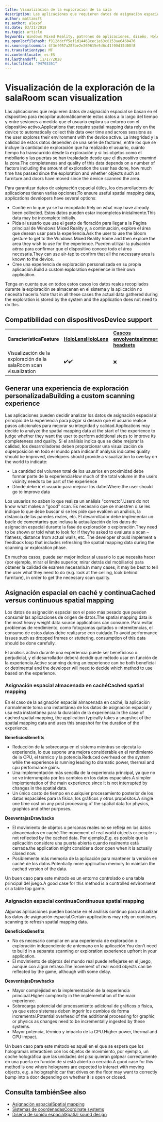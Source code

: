 ```yaml
---
title: Visualización de la exploración de la sala
description: Las aplicaciones que requieren datos de asignación espacial se basan en el dispositivo para recopilar automáticamente estos datos a lo largo del tiempo y entre sesiones a medida que el usuario explora su entorno con el dispositivo activo.
author: mattzmsft
ms.author: alexpf
ms.date: 03/21/2018
ms.topic: article
keywords: Windows Mixed Reality, patrones de aplicaciones, diseño, HoloLens, exploración de salón, asignación espacial, malla, auriculares de realidad mixta, auriculares de realidad mixta de Windows, auriculares de realidad virtual, HoloLens
ms.openlocfilehash: f912ddcff5ef1d14468cec1e63c8153ae6460476
ms.sourcegitcommit: 4f3ef057a285be2e260615e5d6c41f00d15d08f8
ms.translationtype: MT
ms.contentlocale: es-ES
ms.lasthandoff: 11/17/2020
ms.locfileid: "94703361"
---
```

# <a name="room-scan-visualization"></a><span data-ttu-id="d6bf6-104">Visualización de la exploración de la sala</span><span class="sxs-lookup"><span data-stu-id="d6bf6-104">Room scan visualization</span></span>

<span data-ttu-id="d6bf6-105">Las aplicaciones que requieren datos de asignación espacial se basan en el dispositivo para recopilar automáticamente estos datos a lo largo del tiempo y entre sesiones a medida que el usuario explora su entorno con el dispositivo activo.</span><span class="sxs-lookup"><span data-stu-id="d6bf6-105">Applications that require spatial mapping data rely on the device to automatically collect this data over time and across sessions as the user explores their environment with the device active.</span></span> <span data-ttu-id="d6bf6-106">La integridad y la calidad de estos datos dependen de una serie de factores, entre los que se incluye la cantidad de exploración que ha realizado el usuario, cuánto tiempo ha transcurrido desde la exploración y si los objetos como el mobiliario y las puertas se han trasladado desde que el dispositivo examinó la zona.</span><span class="sxs-lookup"><span data-stu-id="d6bf6-106">The completeness and quality of this data depends on a number of factors including the amount of exploration the user has done, how much time has passed since the exploration and whether objects such as furniture and doors have moved since the device scanned the area.</span></span>

<span data-ttu-id="d6bf6-107">Para garantizar datos de asignación espacial útiles, los desarrolladores de aplicaciones tienen varias opciones:</span><span class="sxs-lookup"><span data-stu-id="d6bf6-107">To ensure useful spatial mapping data, applications developers have several options:</span></span>
* <span data-ttu-id="d6bf6-108">Confíe en lo que ya se ha recopilado.</span><span class="sxs-lookup"><span data-stu-id="d6bf6-108">Rely on what may have already been collected.</span></span> <span data-ttu-id="d6bf6-109">Estos datos pueden estar incompletos inicialmente.</span><span class="sxs-lookup"><span data-stu-id="d6bf6-109">This data may be incomplete initially.</span></span>
* <span data-ttu-id="d6bf6-110">Pida al usuario que use el gesto de floración para llegar a la Página principal de Windows Mixed Reality y, a continuación, explore el área que desean usar para la experiencia.</span><span class="sxs-lookup"><span data-stu-id="d6bf6-110">Ask the user to use the bloom gesture to get to the Windows Mixed Reality home and then explore the area they wish to use for the experience.</span></span> <span data-ttu-id="d6bf6-111">Pueden utilizar la pulsación aérea para confirmar que el dispositivo conoce todo el área necesaria.</span><span class="sxs-lookup"><span data-stu-id="d6bf6-111">They can use air-tap to confirm that all the necessary area is known to the device.</span></span>
* <span data-ttu-id="d6bf6-112">Cree una experiencia de exploración personalizada en su propia aplicación.</span><span class="sxs-lookup"><span data-stu-id="d6bf6-112">Build a custom exploration experience in their own application.</span></span>

<span data-ttu-id="d6bf6-113">Tenga en cuenta que en todos estos casos los datos reales recopilados durante la exploración se almacenan en el sistema y la aplicación no necesita hacerlo.</span><span class="sxs-lookup"><span data-stu-id="d6bf6-113">Note that in all these cases the actual data gathered during the exploration is stored by the system and the application does not need to do this.</span></span>

## <a name="device-support"></a><span data-ttu-id="d6bf6-114">Compatibilidad con dispositivos</span><span class="sxs-lookup"><span data-stu-id="d6bf6-114">Device support</span></span>

<table>
    <colgroup>
    <col width="33%" />
    <col width="33%" />
    <col width="33%" />
    </colgroup>
    <tr>
        <td><span data-ttu-id="d6bf6-115"><strong>Característica</strong></span><span class="sxs-lookup"><span data-stu-id="d6bf6-115"><strong>Feature</strong></span></span></td>
        <td><span data-ttu-id="d6bf6-116"><a href="../hololens-hardware-details.md"><strong>HoloLens</strong></a></span><span class="sxs-lookup"><span data-stu-id="d6bf6-116"><a href="../hololens-hardware-details.md"><strong>HoloLens</strong></a></span></span></td>
        <td><span data-ttu-id="d6bf6-117"><a href="../discover/immersive-headset-hardware-details.md"><strong>Cascos envolventes</strong></a></span><span class="sxs-lookup"><span data-stu-id="d6bf6-117"><a href="../discover/immersive-headset-hardware-details.md"><strong>Immersive headsets</strong></a></span></span></td>
    </tr>
     <tr>
        <td><span data-ttu-id="d6bf6-118">Visualización de la exploración de la sala</span><span class="sxs-lookup"><span data-stu-id="d6bf6-118">Room scan visualization</span></span></td>
        <td><span data-ttu-id="d6bf6-119">✔️</span><span class="sxs-lookup"><span data-stu-id="d6bf6-119">✔️</span></span></td>
        <td>❌</td>
    </tr>
</table>



## <a name="building-a-custom-scanning-experience"></a><span data-ttu-id="d6bf6-120">Generar una experiencia de exploración personalizada</span><span class="sxs-lookup"><span data-stu-id="d6bf6-120">Building a custom scanning experience</span></span>

<span data-ttu-id="d6bf6-121">Las aplicaciones pueden decidir analizar los datos de asignación espacial al principio de la experiencia para juzgar si desean que el usuario realice pasos adicionales para mejorar su integridad y calidad.</span><span class="sxs-lookup"><span data-stu-id="d6bf6-121">Applications may decide to analyze the spatial mapping data at the start of the experience to judge whether they want the user to perform additional steps to improve its completeness and quality.</span></span> <span data-ttu-id="d6bf6-122">Si el análisis indica que se debe mejorar la calidad, los desarrolladores deben proporcionar una visualización de superposición en todo el mundo para indicar:</span><span class="sxs-lookup"><span data-stu-id="d6bf6-122">If analysis indicates quality should be improved, developers should provide a visualization to overlay on the world to indicate:</span></span>
* <span data-ttu-id="d6bf6-123">La cantidad del volumen total de los usuarios en proximidad debe formar parte de la experiencia</span><span class="sxs-lookup"><span data-stu-id="d6bf6-123">How much of the total volume in the users vicinity needs to be part of the experience</span></span>
* <span data-ttu-id="d6bf6-124">Dónde debe ir el usuario para mejorar los datos</span><span class="sxs-lookup"><span data-stu-id="d6bf6-124">Where the user should go to improve data</span></span>

<span data-ttu-id="d6bf6-125">Los usuarios no saben lo que realiza un análisis "correcto".</span><span class="sxs-lookup"><span data-stu-id="d6bf6-125">Users do not know what makes a "good" scan.</span></span> <span data-ttu-id="d6bf6-126">Es necesario que se muestren o se les indique lo que debe buscar si se les pide que evalúen un análisis, la distancia de las paredes reales, etc. El desarrollador debe implementar un bucle de comentarios que incluya la actualización de los datos de asignación espacial durante la fase de exploración o exploración.</span><span class="sxs-lookup"><span data-stu-id="d6bf6-126">They need to be shown or told what to look for if they’re asked to evaluate a scan – flatness, distance from actual walls, etc. The developer should implement a feedback loop that includes refreshing the spatial mapping data during the scanning or exploration phase.</span></span>

<span data-ttu-id="d6bf6-127">En muchos casos, puede ser mejor indicar al usuario lo que necesita hacer (por ejemplo, mirar el límite superior, mirar detrás del mobiliario) para obtener la calidad de examen necesaria.</span><span class="sxs-lookup"><span data-stu-id="d6bf6-127">In many cases, it may be best to tell the user what they need to do (e.g. look at the ceiling, look behind furniture), in order to get the necessary scan quality.</span></span>

## <a name="cached-versus-continuous-spatial-mapping"></a><span data-ttu-id="d6bf6-128">Asignación espacial en caché y continua</span><span class="sxs-lookup"><span data-stu-id="d6bf6-128">Cached versus continuous spatial mapping</span></span>

<span data-ttu-id="d6bf6-129">Los datos de asignación espacial son el peso más pesado que pueden consumir las aplicaciones de origen de datos.</span><span class="sxs-lookup"><span data-stu-id="d6bf6-129">The spatial mapping data is the most heavy weight data source applications can consume.</span></span> <span data-ttu-id="d6bf6-130">Para evitar problemas de rendimiento, como fotogramas quitados o intermitencias, el consumo de estos datos debe realizarse con cuidado.</span><span class="sxs-lookup"><span data-stu-id="d6bf6-130">To avoid performance issues such as dropped frames or stuttering, consumption of this data should be done carefully.</span></span>

<span data-ttu-id="d6bf6-131">El análisis activo durante una experiencia puede ser beneficioso o perjudicial, y el desarrollador deberá decidir qué método usar en función de la experiencia.</span><span class="sxs-lookup"><span data-stu-id="d6bf6-131">Active scanning during an experience can be both beneficial or detrimental and the developer will need to decide which method to use based on the experience.</span></span>

### <a name="cached-spatial-mapping"></a><span data-ttu-id="d6bf6-132">Asignación espacial almacenada en caché</span><span class="sxs-lookup"><span data-stu-id="d6bf6-132">Cached spatial mapping</span></span>

<span data-ttu-id="d6bf6-133">En el caso de la asignación espacial almacenada en caché, la aplicación normalmente toma una instantánea de los datos de asignación espacial y usa esta instantánea para la duración de la experiencia.</span><span class="sxs-lookup"><span data-stu-id="d6bf6-133">In the case of cached spatial mapping, the application typically takes a snapshot of the spatial mapping data and uses this snapshot for the duration of the experience.</span></span>

<span data-ttu-id="d6bf6-134">**Beneficios**</span><span class="sxs-lookup"><span data-stu-id="d6bf6-134">**Benefits**</span></span>
* <span data-ttu-id="d6bf6-135">Reducción de la sobrecarga en el sistema mientras se ejecuta la experiencia, lo que supone una mejora considerable en el rendimiento de la CPU, el térmico y la potencia.</span><span class="sxs-lookup"><span data-stu-id="d6bf6-135">Reduced overhead on the system while the experience is running leading to dramatic power, thermal and cpu performance gains.</span></span>
* <span data-ttu-id="d6bf6-136">Una implementación más sencilla de la experiencia principal, ya que no se ve interrumpida por los cambios en los datos espaciales.</span><span class="sxs-lookup"><span data-stu-id="d6bf6-136">A simpler implementation of the main experience since it is not interrupted by changes in the spatial data.</span></span>
* <span data-ttu-id="d6bf6-137">Un único costo de tiempo en cualquier procesamiento posterior de los datos espaciales para la física, los gráficos y otros propósitos.</span><span class="sxs-lookup"><span data-stu-id="d6bf6-137">A single one time cost on any post processing of the spatial data for physics, graphics and other purposes.</span></span>

<span data-ttu-id="d6bf6-138">**Desventajas**</span><span class="sxs-lookup"><span data-stu-id="d6bf6-138">**Drawbacks**</span></span>
* <span data-ttu-id="d6bf6-139">El movimiento de objetos o personas reales no se refleja en los datos almacenados en caché.</span><span class="sxs-lookup"><span data-stu-id="d6bf6-139">The movement of real world objects or people is not reflected by the cached data.</span></span> <span data-ttu-id="d6bf6-140">Por ejemplo,</span><span class="sxs-lookup"><span data-stu-id="d6bf6-140">E.g.</span></span> <span data-ttu-id="d6bf6-141">es posible que la aplicación considere una puerta abierta cuando realmente está cerrada.</span><span class="sxs-lookup"><span data-stu-id="d6bf6-141">the application might consider a door open when it is actually closed now.</span></span>
* <span data-ttu-id="d6bf6-142">Posiblemente más memoria de la aplicación para mantener la versión en caché de los datos.</span><span class="sxs-lookup"><span data-stu-id="d6bf6-142">Potentially more application memory to maintain the cached version of the data.</span></span>

<span data-ttu-id="d6bf6-143">Un buen caso para este método es un entorno controlado o una tabla principal del juego.</span><span class="sxs-lookup"><span data-stu-id="d6bf6-143">A good case for this method is a controlled environment or a table top game.</span></span>

### <a name="continuous-spatial-mapping"></a><span data-ttu-id="d6bf6-144">Asignación espacial continua</span><span class="sxs-lookup"><span data-stu-id="d6bf6-144">Continuous spatial mapping</span></span>

<span data-ttu-id="d6bf6-145">Algunas aplicaciones pueden basarse en el análisis continuo para actualizar los datos de asignación espacial.</span><span class="sxs-lookup"><span data-stu-id="d6bf6-145">Certain applications may rely on continues scanning to refresh spatial mapping data.</span></span>

<span data-ttu-id="d6bf6-146">**Beneficios**</span><span class="sxs-lookup"><span data-stu-id="d6bf6-146">**Benefits**</span></span>
* <span data-ttu-id="d6bf6-147">No es necesario compilar en una experiencia de exploración o exploración independiente de antemano en la aplicación.</span><span class="sxs-lookup"><span data-stu-id="d6bf6-147">You don't need to build in a separate scanning or exploration experience upfront in your application.</span></span>
* <span data-ttu-id="d6bf6-148">El movimiento de objetos del mundo real puede reflejarse en el juego, aunque con algún retraso.</span><span class="sxs-lookup"><span data-stu-id="d6bf6-148">The movement of real world objects can be reflected by the game, although with some delay.</span></span>

<span data-ttu-id="d6bf6-149">**Desventajas**</span><span class="sxs-lookup"><span data-stu-id="d6bf6-149">**Drawbacks**</span></span>
* <span data-ttu-id="d6bf6-150">Mayor complejidad en la implementación de la experiencia principal.</span><span class="sxs-lookup"><span data-stu-id="d6bf6-150">Higher complexity in the implementation of the main experience.</span></span>
* <span data-ttu-id="d6bf6-151">Sobrecarga potencial del procesamiento adicional de gráficos o física, ya que estos sistemas deben ingerir los cambios de forma incremental.</span><span class="sxs-lookup"><span data-stu-id="d6bf6-151">Potential overhead of the additional processing for graphic or physics as changes need to be incrementally ingested by these systems.</span></span>
* <span data-ttu-id="d6bf6-152">Mayor potencia, térmico y impacto de la CPU.</span><span class="sxs-lookup"><span data-stu-id="d6bf6-152">Higher power, thermal and CPU impact.</span></span>

<span data-ttu-id="d6bf6-153">Un buen caso para este método es aquél en el que se espera que los hologramas interactúen con los objetos de movimiento, por ejemplo, un coche holográfica que las unidades del piso quieran golpear correctamente en una puerta en función de si está abierto o cerrado.</span><span class="sxs-lookup"><span data-stu-id="d6bf6-153">A good case for this method is one where holograms are expected to interact with moving objects, e.g. a holographic car that drives on the floor may want to correctly bump into a door depending on whether it is open or closed.</span></span>

## <a name="see-also"></a><span data-ttu-id="d6bf6-154">Consulta también</span><span class="sxs-lookup"><span data-stu-id="d6bf6-154">See also</span></span>
* [<span data-ttu-id="d6bf6-155">Asignación espacial</span><span class="sxs-lookup"><span data-stu-id="d6bf6-155">Spatial mapping</span></span>](spatial-mapping.md)
* [<span data-ttu-id="d6bf6-156">Sistemas de coordenadas</span><span class="sxs-lookup"><span data-stu-id="d6bf6-156">Coordinate systems</span></span>](coordinate-systems.md)
* [<span data-ttu-id="d6bf6-157">Diseño de sonido espacial</span><span class="sxs-lookup"><span data-stu-id="d6bf6-157">Spatial sound design</span></span>](spatial-sound-design.md)
